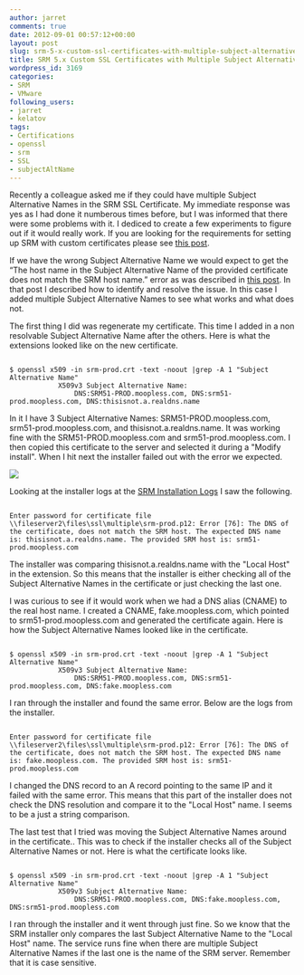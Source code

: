 ```yaml
---
author: jarret
comments: true
date: 2012-09-01 00:57:12+00:00
layout: post
slug: srm-5-x-custom-ssl-certificates-with-multiple-subject-alternative-names
title: SRM 5.x Custom SSL Certificates with Multiple Subject Alternative Names
wordpress_id: 3169
categories:
- SRM
- VMware
following_users:
- jarret
- kelatov
tags:
- Certifications
- openssl
- srm
- SSL
- subjectAltName
---
```


Recently a colleague asked me if they could have multiple Subject Alternative Names in the SRM SSL Certificate. My immediate response was yes as I had done it numberous times before, but I was informed that there were some problems with it. I dediced to create a few experiments to figure out if it would really work. If you are looking for the requirements for setting up SRM with custom certificates please see [this post](http://virtuallyhyper.com/2012/08/setting-up-srm-with-custom-certificates/).

If we have the wrong Subject Alternative Name we would expect to get the “The host name in the Subject Alternative Name of the provided certificate does not match the SRM host name.” error as was described in [this post](http://virtuallyhyper.com/2012/08/srm-fails-to-install-a-custom-certificate-with-he-host-name-in-the-subject-alternative-name-of-the-provided-certificate-does-not-match-the-srm-host-name/). In that post I described how to identify and resolve the issue. In this case I added multiple Subject Alternative Names to see what works and what does not.

The first thing I did was regenerate my certificate. This time I added in a non resolvable Subject Alternative Name after the others. Here is what the extensions looked like on the new certificate.


```

$ openssl x509 -in srm-prod.crt -text -noout |grep -A 1 "Subject Alternative Name"
            X509v3 Subject Alternative Name:
                DNS:SRM51-PROD.moopless.com, DNS:srm51-prod.moopless.com, DNS:thisisnot.a.realdns.name

```


In it I have 3 Subject Alternative Names: SRM51-PROD.moopless.com, srm51-prod.moopless.com, and thisisnot.a.realdns.name. It was working fine with the SRM51-PROD.moopless.com and srm51-prod.moopless.com. I then copied this certificate to the server and selected it during a "Modify install". When I hit next the installer failed out with the error we expected.

[![](http://virtuallyhyper.com/wp-content/uploads/2012/08/subjectaltname-does-not-match.jpg)](http://virtuallyhyper.com/wp-content/uploads/2012/08/subjectaltname-does-not-match.jpg)

Looking at the installer logs at the [SRM Installation Logs](http://kb.vmware.com/kb/1021802) I saw the following.


```

Enter password for certificate file \\fileserver2\files\ssl\multiple\srm-prod.p12: Error [76]: The DNS of the certificate, does not match the SRM host. The expected DNS name is: thisisnot.a.realdns.name. The provided SRM host is: srm51-prod.moopless.com

```


The installer was comparing thisisnot.a.realdns.name with the "Local Host" in the extension. So this means that the installer is either checking all of the Subject Alternative Names in the certificate or just checking the last one.

I was curious to see if it would work when we had a DNS alias (CNAME) to the real host name. I created a CNAME, fake.moopless.com, which pointed to srm51-prod.moopless.com and generated the certificate again. Here is how the Subject Alternative Names looked like in the certificate.


```

$ openssl x509 -in srm-prod.crt -text -noout |grep -A 1 "Subject Alternative Name"
            X509v3 Subject Alternative Name:
                DNS:SRM51-PROD.moopless.com, DNS:srm51-prod.moopless.com, DNS:fake.moopless.com

```


I ran through the installer and found the same error. Below are the logs from the installer.


```

Enter password for certificate file \\fileserver2\files\ssl\multiple\srm-prod.p12: Error [76]: The DNS of the certificate, does not match the SRM host. The expected DNS name is: fake.moopless.com. The provided SRM host is: srm51-prod.moopless.com

```


I changed the DNS record to an A record pointing to the same IP and it failed with the same error. This means that this part of the installer does not check the DNS resolution and compare it to the "Local Host" name. I seems to be a just a string comparison.

The last test that I tried was moving the Subject Alternative Names around in the certificate.. This was to check if the installer checks all of the Subject Alternative Names or not. Here is what the certificate looks like.


```

$ openssl x509 -in srm-prod.crt -text -noout |grep -A 1 "Subject Alternative Name"
            X509v3 Subject Alternative Name:
                DNS:SRM51-PROD.moopless.com, DNS:fake.moopless.com, DNS:srm51-prod.moopless.com

```


I ran through the installer and it went through just fine. So we know that the SRM installer only compares the last Subject Alternative Name to the "Local Host" name. The service runs fine when there are multiple Subject Alternative Names if the last one is the name of the SRM server. Remember that it is case sensitive.
